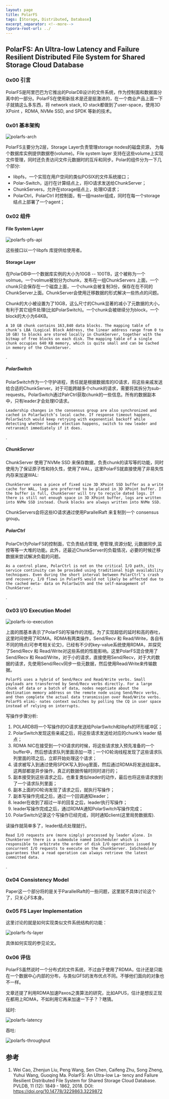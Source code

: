 ```yaml
---
layout: page
title: PolarFS
tags: [Storage, Distributed, Database]
excerpt_separator: <!--more-->
typora-root-url: ../
---
```




## PolarFS: An Ultra-low Latency and Failure Resilient Distributed File System for Shared Storage Cloud Database 



### 0x00 引言

  PolarFS是阿里巴巴为它推出的PolarDB设计的文件系统，作为控制面和数据面分离中的一部分。PolarFS在使用新技术是还是挺激进的，在一个商业产品上面一下子就搞这么多东西，将 network stack, IO stack都做到了user-space，使用3D XPoint ，RDMA, NVMe SSD, and SPDK 等新的技术。



### 0x01 基本架构

![polarfs-arch](/assets/img/polarfs-arch.png)

 PolarFS主要分为2层，Storage Layer负责管理storage nodes的磁盘资源， 为每个数据库实例提供数据卷(volume)。File system layer 支持在这些volume上实现文件管理，同时还负责访问文件元数据时的互斥和同步。Polar的组件分为一下几个部分:

* libpfs，一个实现在用户空间的类似POSIX的文件系统接口；
* Polar-Switch，运行在计算结点上，将IO请求发送给ChunkServer；
* ChunkServers，允许在storage结点上，处理IO请求；
* PolarCtrl，PolarCtrl 时控制面，有一组master组成，同时在每一个storage结点上部署了一个agent；



### 0x02 组件

#### File System Layer 

![polarfs-pfs-api](/assets/img/polarfs-pfs-api.png)

 这些接口以一个libpfs 库提供给使用者。



>

#### Storage Layer 

  在PolarDB中一个数据库实例的大小为10GB -- 100TB，这个被称为一个volmue。一个volmue被划分为chunk，发布在一组ChunkServers 上面，一个chunk只会保存在一个磁盘上面，一个chunk会被复制3份，保存在在不同的ChunkServer上面。ChunkServer会使用迁移数据的形式解决一些热点的问题。

  Chunk的大小被设置为了10GB，这么尺寸的Chunk显著的减小了元数据的大小，有利于其它组件处理(比如PolarSwitch)。一个chunk会被继续分为block，一个block的大小为64KB。

```
A 10 GB chunk contains 163,840 data blocks. The mapping table of chunk’s LBA (Logical Block Address, the linear address range from 0 to 10 GB) to blocks are stored locally in ChunkServer, together with the bitmap of free blocks on each disk. The mapping table of a single chunk occupies 640 KB memory, which is quite small and can be cached in memory of the ChunkServer.
```

.

##### PolarSwitch 

  PolarSwitch作为一个守护进程，责任就是根据数据库的IO请求，将这些亲戚发送给合适的ChunkServer。对于可能跨越多个chunk的请求，需要将其拆分为sub-requests。PolarSwitch通过PalrCtrl获取chunk的一些信息。所有的数据副本中，只有leader才会处理IO请求。

```
Leadership changes in the consensus group are also synchronized and cached in PolarSwitch’s local cache. If response timeout happens, PolarSwitch would keep retrying with exponential backoff while detecting whether leader election happens, switch to new leader and retransmit immediately if it does.
```

.

##### ChunkServer 

  ChunkServer 使用了NVMe SSD 来保存数据，负责chunk的读写等的功能，同时使用为了保证原子性和持久性，使用了WAL，这里PolarFS就直接使用了非易失性内存来加速WAL:

```
ChunkServer uses a piece of fixed size 3D XPoint SSD buffer as a write cache for WAL, logs are preferred to be placed in 3D XPoint buffer. If the buffer is full, ChunkServer will try to recycle dated logs. If there is still not enough space in 3D XPoint buffer, logs are written into NVMe SSD instead. Chunk blocks are always written into NVMe SSD.
```

 ChunkServers会将这些IO请求通过使用ParallelRaft 来复制到一个 consensus group。

>

##### PolarCtrl 

  PolarCtrl为PolarFS的控制面，它负责结点管理, 卷管理,资源分配, 元数据同步,监控等等一大堆的功能。此外，还最近ChunkServer的负载情况，必要的时候迁移数据来尝试解决负载的问题。

```
As a control plane, PolarCtrl is not on the critical I/O path, its service continuity can be provided using traditional high availability techniques. Even during the short interval between PolarCtrl’s crash and recovery, I/O flows in PolarFS would not likely be affected due to the cached meta- data on PolarSwith and the self-management of ChunkServer.
```

.

>

### 0x03 I/O Execution Model 

  ![polarfs-io-execution](/assets/img/polarfs-io-execution.png)

 上面的图基本表示了PolarFS的写操作的流程。为了实现超低的延时和高的吞吐，这里时间使用了RDMA。RDMA有两类操作，Send/Recv 和 Read/Write，各自有不同的特点(可参考相关论文)，已经有不少的key-value系统使用RDMA，并探究了Send/Recv 和 Read/Write对这些系统的性能影响。这里PolarFS混合使用了Send/Recv 和 Read/Write，对于小的请求，直接使用Send/Recv，对于大的数据的请求，先使用Send/Recv同步一些元数据，然后使用Read/Write来传输数据。

```
PolarFS uses a hybrid of Send/Recv and Read/Write verbs. Small payloads are transferred by Send/Recv verbs directly. For a large chunk of data or a batch of data, nodes negotiate about the destination memory address on the remote node using Send/Recv verbs, and then complete the actual data transmission over Read/Write verbs. PolarFS elimi- nates context switches by polling the CQ in user space instead of relying on interrupts.
```

写操作步骤分析:

1. POLARDB将一个写操作的IO请求发送给PolarSwitch和libpfs的环形缓冲区；
2.  PolarSwitch发现这些亲戚之后，将这些请求发送给对应的chunk’s leader 结点；
3. RDMA NIC在接受到一个IO请求的时候，将这些请求放入预先准备的一个buffer中，然后想请求队列里面添加一项；一个IO轮询线程发现了这些请求队列里面的项之后，立即开始处理这个请求；
4. 请求被写入到通过使用SPDK写入到log里面，然后通过RDMA将发送给副本。这两部都是异步操作，真正的数据传输时同时进行的；
5. 副本接受到这些请求之后，也重复类似leader的动作，最后也将这些请求放到了一个请求队列里面；
6. 副本上面的IO轮询发现了请求之后，就执行写操作；
7. 副本写操作完成之后，通过一个回调通知leader；
8. leader在收到了超过一半的回复之后，leader执行写操作；
9. leader写操作完成之后，通过RDMA通知PolarSwitch写操作完成；
10. PolarSwitch记录这个写操作已经完成，同时通知client(这里局势数据库).

读操作就简单多了，leader结点处理就行。

```
Read I/O requests are (more simply) processed by leader alone. In ChunkServer there is a submodule named IoScheduler which is responsible to arbitrate the order of disk I/O operations issued by concurrent I/O requests to execute on the ChunkServer. IoScheduler guarantees that a read operation can always retrieve the latest committed data.
```

.

>

### 0x04 Consistency Model  

  Paper这一个部分将的是关于ParallelRaft的一些问题，这里就不具体讨论这个了，只关心FS本身。

>

### 0x05 FS Layer Implementation 

  这里讨论的就是如何实现类似文件系统结构的功能：

![polarfs-fs-layer](/assets/img/polarfs-fs-layer.png)



  具体如何实现的参见论文。

>

###  0x06 评估

  PolarFS虽然说时一个分布式的文件系统，不过由于使用了RDMA，估计还是只能在一个数据中心内部的分布，与类似GFS的发布优点不同。不够他们面向的对象也不一样。

  文章还提了利用RDMA加速Paxos之类算法的研究，比如APUS，估计是想反正现在都用上RDMA，不如利用它再来加速一下子？？瞎猜。

>

延时:

![polarfs-latency](/assets/img/polarfs-latency.png)



吞吐:

![polarfs-throughput](/assets/img/polarfs-throughput.png)



## 参考

1. Wei Cao, Zhenjun Liu, Peng Wang, Sen Chen, Caifeng Zhu, Song Zheng, Yuhui Wang, Guoqing Ma. PolarFS: An Ultra-low La- tency and Failure Resilient Distributed File System for Shared Storage Cloud Database. PVLDB, 11 (12): 1849 - 1862, 2018. DOI: https://doi.org/10.14778/3229863.3229872 

   

